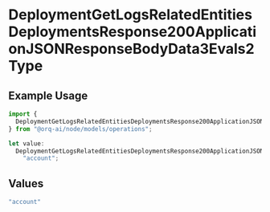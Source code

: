 # DeploymentGetLogsRelatedEntitiesDeploymentsResponse200ApplicationJSONResponseBodyData3Evals2Type

## Example Usage

```typescript
import {
  DeploymentGetLogsRelatedEntitiesDeploymentsResponse200ApplicationJSONResponseBodyData3Evals2Type,
} from "@orq-ai/node/models/operations";

let value:
  DeploymentGetLogsRelatedEntitiesDeploymentsResponse200ApplicationJSONResponseBodyData3Evals2Type =
    "account";
```

## Values

```typescript
"account"
```